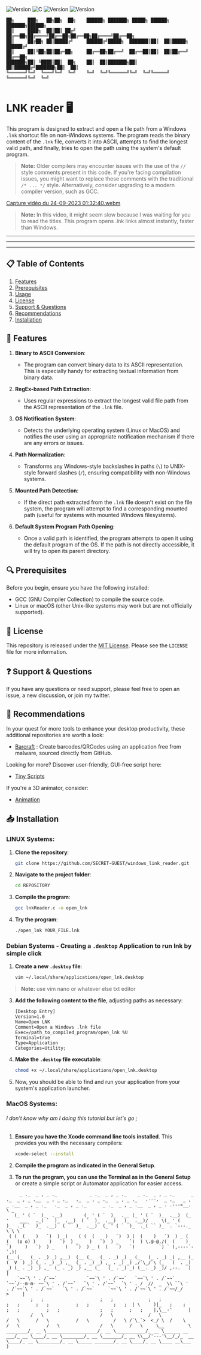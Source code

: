![Version](https://img.shields.io/badge/PRE_ALPHA-red) ![C](https://img.shields.io/badge/C-GCC-purple)
![Version](https://img.shields.io/badge/LINUX-yellow) ![Version](https://img.shields.io/badge/MacOS-white) 
```
██╗     ███╗   ██╗██╗  ██╗    ██████╗ ███████╗ █████╗ ██████╗ ███████╗██████╗ 
██║     ████╗  ██║██║ ██╔╝    ██╔══██╗██╔════╝██╔══██╗██╔══██╗██╔════╝██╔══██╗
██║     ██╔██╗ ██║█████╔╝     ██████╔╝█████╗  ███████║██║  ██║█████╗  ██████╔╝
██║     ██║╚██╗██║██╔═██╗     ██╔══██╗██╔══╝  ██╔══██║██║  ██║██╔══╝  ██╔══██╗
███████╗██║ ╚████║██║  ██╗    ██║  ██║███████╗██║  ██║██████╔╝███████╗██║  ██║
╚══════╝╚═╝  ╚═══╝╚═╝  ╚═╝    ╚═╝  ╚═╝╚══════╝╚═╝  ╚═╝╚═════╝ ╚══════╝╚═╝  ╚═╝
                                                                              
```


#  LNK reader 🖥️

This program is designed to extract and open a file path from a Windows `.lnk` shortcut file on non-Windows systems. The program reads the binary content of the `.lnk` file, converts it into ASCII, attempts to find the longest valid path, and finally, tries to open the path using the system's default program.

> **Note:** Older compilers may encounter issues with the use of the `//` style comments present in this code. If you're facing compilation issues, you might want to replace these comments with the traditional `/* ... */` style. Alternatively, consider upgrading to a modern compiler version, such as GCC.

[Capture vidéo du 24-09-2023 01:32:40.webm](https://github.com/SECRET-GUEST/windows_link_reader/assets/92639080/f92222d6-e028-4166-8e6d-a9c7bd40f144)

> **Note:** In this video, it might seem slow because I was waiting for you to read the titles. This program opens .lnk links almost instantly, faster than Windows.

---
---
---

## 📋 Table of Contents

1. [Features](#-features)
2. [Prerequisites](#-prerequisites)
3. [Usage](#-usage)
4. [License](#-license)
5. [Support & Questions](#-support--questions)
6. [Recommendations](#-recommendations)
7. [Installation](#-installation)
<!-- 3. [to do](#-todo) -->
## 🌟 Features

1. **Binary to ASCII Conversion**:
    - The program can convert binary data to its ASCII representation. This is especially handy for extracting textual information from binary data.

2. **RegEx-based Path Extraction**:
    - Uses regular expressions to extract the longest valid file path from the ASCII representation of the `.lnk` file.

3. **OS Notification System**:
    - Detects the underlying operating system (Linux or MacOS) and notifies the user using an appropriate notification mechanism if there are any errors or issues.

4. **Path Normalization**:
    - Transforms any Windows-style backslashes in paths (`\`) to UNIX-style forward slashes (`/`), ensuring compatibility with non-Windows systems.

5. **Mounted Path Detection**:
    - If the direct path extracted from the `.lnk` file doesn't exist on the file system, the program will attempt to find a corresponding mounted path (useful for systems with mounted Windows filesystems).

6. **Default System Program Path Opening**:
    - Once a valid path is identified, the program attempts to open it using the default program of the OS. If the path is not directly accessible, it will try to open its parent directory.

## 🔍 Prerequisites

Before you begin, ensure you have the following installed:

- GCC (GNU Compiler Collection) to compile the source code.
- Linux or macOS (other Unix-like systems may work but are not officially supported).


<!--
## 🛠️ TODO

1.
2.
-->

## 📜 License

This repository is released under the [MIT License](LICENSE). Please see the `LICENSE` file for more information.


## ❓ Support & Questions

If you have any questions or need support, please feel free to open an issue, a new discussion, or join my twitter.


## 💎 Recommendations  

In your quest for more tools to enhance your desktop productivity, these additional repositories are worth a look:

- [Barcraft](https://github.com/SECRET-GUEST/barcraft) : Create barcodes/QRCodes using an application free from malware, sourced directly from GitHub.

Looking for more? Discover user-friendly, GUI-free script here: 
- [Tiny Scripts](https://github.com/SECRET-GUEST/tiny-scripts)

If you're a 3D animator, consider:
- [Animation](https://github.com/SECRET-GUEST/animation)



## 📥 Installation

### **LINUX Systems:**

1. **Clone the repository**:
    ```bash
    git clone https://github.com/SECRET-GUEST/windows_link_reader.git
    ```

2. **Navigate to the project folder**:
    ```bash
    cd REPOSITORY
    ```

3. **Compile the program**:
    ```bash
    gcc lnkReader.c -o open_lnk
    ```

4. **Try the program**:
    ```bash
    ./open_lnk YOUR_FILE.lnk
    ```

### **Debian Systems - Creating a `.desktop` Application to run lnk by simple click**

1. **Create a new `.desktop` file**:
    ```bash
    vim ~/.local/share/applications/open_lnk.desktop
    ```
> **Note:** use vim nano or whatever else txt editor
   
3. **Add the following content to the file**, adjusting paths as necessary:
    ```
    [Desktop Entry]
    Version=1.0
    Name=Open LNK
    Comment=Open a Windows .lnk file
    Exec=/path_to_compiled_program/open_lnk %U
    Terminal=true
    Type=Application
    Categories=Utility;
    ```

4. **Make the `.desktop` file executable**:
    ```bash
    chmod +x ~/.local/share/applications/open_lnk.desktop
    ```

5. Now, you should be able to find and run your application from your system's application launcher.


### **MacOS Systems:**

  ###### I don't know why am I doing this tutorial but let's go ;

1. **Ensure you have the Xcode command line tools installed**. This provides you with the necessary compilers:
    ```bash
    xcode-select --install
    ```

2. **Compile the program as indicated in the General Setup**.

3. **To run the program, you can use the Terminal as in the General Setup** or create a simple script or Automator application for easier access.


```
     _ ._  _ , _ ._            _ ._  _ , _ ._    _ ._  _ , _ ._      _ ._  _ , _ .__  _ , _ ._   ._  _ , _ ._   _ , _ ._   .---.  _ ._   _ , _ .__  _ , _ ._   ._  _ , _ ._      _ ._  _ , _ .__  _ , _ . .---<__. \ _
   (_ ' ( `  )_  .__)        (_ ' ( `  )_  .__ (_ ' ( `  )_  .__)  (_ '    ___   ._( `  )_  .__)  ( `  )_  .__)   )_  .__)/     \(_ ' (    )_  ._( `  )_  .__)  ( `  )_  .__)  (_ ' ( `  )_  ._( `` )_  . `---._  \ \ \
 ( (  (    )   `)  ) _)    ( (  (    )   `)  ) (  (    )   `)  ) _ (  (   (o o) )     )   `)  ) _    )   `)  ) _    `)  ) \.@-@./(  (    )   `)     )   `)  ) _    )   `)  ) _ (  (    )   `)         `) ` ),----`- `.))  
(__ (_   (_ . _) _) ,__)  (__ (_   (_ . _) _) _ (_   (_ . _) _) ,__ (_   (  V  ) _) (_ . _) _) ,_  (_ . _) _) ,_ . _) _) ,/`\_/`\ (_   (  . _) _) (_ . _) _) ,_  (_ . _) _) ,__ (_   (_ . _) _) (__. _) _)/ ,--.   )  |
    `~~`\ ' . /`~~`           `~~`\ ' . /`~~`   `~~`\ ' . /`~~`     `~~`/--m-m- ~~`\ ' . /`~~`   `\ ' . /`~~`  `\ ' . /  //  _  \\ ``\ '  . /`~~`\ ' . /`~~`   `\ ' . /`~~`     `~~`\ ' . /`~~`\ ' . /`~~/_/    >     |
         ;   ;                     ;   ;             ;   ;               ;   ;      ;   ;          ;   ;         ;   ;  | \     )|_   ;    ;      ;   ;          ;   ;               ;   ;      ;   ;    |,\__-'      |
         /   \                     /   \             /   \               /   \      /   \          /   \         /   \ /`\_`>  <_/ \  /    \      /   \          /   \               /   \      /   \     \__         \
________/_ __ \___________________/_ __ \___________/_ __ \______ __ ___/_ __ \____/_ __ \________/_ __ \_______/_ __ \\__/'---'\__/_/_  __ \____/_ __ \________/_ __ \_____ _______/_ __ \____/_ __ \____ __\___      )
```
